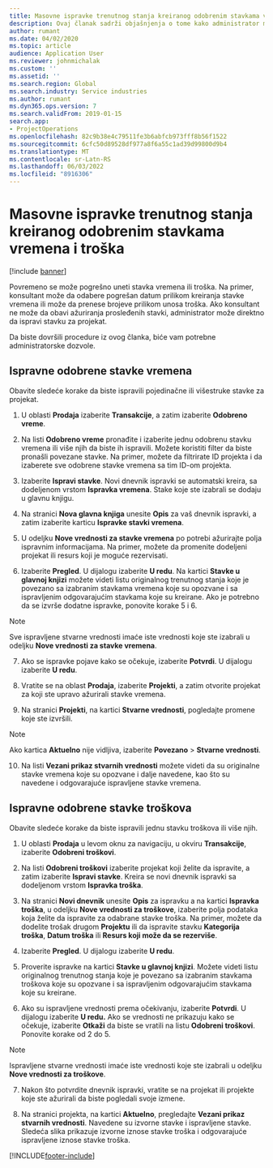 ```yaml
---
title: Masovne ispravke trenutnog stanja kreiranog odobrenim stavkama vremena i troška
description: Ovaj članak sadrži objašnjenja o tome kako administrator može da izvrši pojedinačne ili masovne korekcije prethodno odobrenog vremena ili stavki troškova ako naplata nije dovršena.
author: rumant
ms.date: 04/02/2020
ms.topic: article
audience: Application User
ms.reviewer: johnmichalak
ms.custom: ''
ms.assetid: ''
ms.search.region: Global
ms.search.industry: Service industries
ms.author: rumant
ms.dyn365.ops.version: 7
ms.search.validFrom: 2019-01-15
search.app:
- ProjectOperations
ms.openlocfilehash: 82c9b38e4c79511fe3b6abfcb973fff8b56f1522
ms.sourcegitcommit: 6cfc50d89528df977a8f6a55c1ad39d99800d9b4
ms.translationtype: MT
ms.contentlocale: sr-Latn-RS
ms.lasthandoff: 06/03/2022
ms.locfileid: "8916306"
---
```

# <a name="bulk-corrections-of-actuals-created-by-approved-time-and-expense-entries"></a>Masovne ispravke trenutnog stanja kreiranog odobrenim stavkama vremena i troška

[!include [banner](../includes/psa-now-project-operations.md)]

Povremeno se može pogrešno uneti stavka vremena ili troška. Na primer, konsultant može da odabere pogrešan datum prilikom kreiranja stavke vremena ili može da prenese brojeve prilikom unosa troška. Ako konsultant ne može da obavi ažuriranja prosleđenih stavki, administrator može direktno da ispravi stavku za projekat.

Da biste dovršili procedure iz ovog članka, biće vam potrebne administratorske dozvole.

## <a name="correct-approved-time-entries"></a>Ispravne odobrene stavke vremena     

Obavite sledeće korake da biste ispravili pojedinačne ili višestruke stavke za projekat.

1. U oblasti **Prodaja** izaberite **Transakcije**, a zatim izaberite **Odobreno vreme**. 

2. Na listi **Odobreno vreme** pronađite i izaberite jednu odobrenu stavku vremena ili više njih da biste ih ispravili. Možete koristiti filter da biste pronašli povezane stavke. Na primer, možete da filtrirate ID projekta i da izaberete sve odobrene stavke vremena sa tim ID-om projekta.

3. Izaberite **Ispravi stavke**. Novi dnevnik ispravki se automatski kreira, sa dodeljenom vrstom **Ispravka vremena**. Stake koje ste izabrali se dodaju u glavnu knjigu. 

4. Na stranici **Nova glavna knjiga** unesite **Opis** za vaš dnevnik ispravki, a zatim izaberite karticu **Ispravke stavki vremena**.  
5. U odeljku **Nove vrednosti za stavke vremena** po potrebi ažurirajte polja ispravnim informacijama. Na primer, možete da promenite dodeljeni projekat ili resurs koji je moguće rezervisati.

6. Izaberite **Pregled**. U dijalogu izaberite **U redu**. Na kartici **Stavke u glavnoj knjizi** možete videti listu originalnog trenutnog stanja koje je povezano sa izabranim stavkama vremena koje su opozvane i sa ispravljenim odgovarajućim stavkama koje su kreirane. Ako je potrebno da se izvrše dodatne ispravke, ponovite korake 5 i 6. 

> [!NOTE]
> Sve ispravljene stvarne vrednosti imaće iste vrednosti koje ste izabrali u odeljku **Nove vrednosti za stavke vremena**.

7. Ako se ispravke pojave kako se očekuje, izaberite **Potvrdi**. U dijalogu izaberite **U redu**.

8. Vratite se na oblast **Prodaja**, izaberite **Projekti**, a zatim otvorite projekat za koji ste upravo ažurirali stavke vremena. 

9. Na stranici **Projekti**, na kartici **Stvarne vrednosti**, pogledajte promene koje ste izvršili. 

> [!NOTE]
> Ako kartica **Aktuelno** nije vidljiva, izaberite **Povezano** > **Stvarne vrednosti**.  

10. Na listi **Vezani prikaz stvarnih vrednosti** možete videti da su originalne stavke vremena koje su opozvane i dalje navedene, kao što su navedene i odgovarajuće ispravljene stavke vremena. 


## <a name="correct-approved-expense-entries"></a>Ispravne odobrene stavke troškova

Obavite sledeće korake da biste ispravili jednu stavku troškova ili više njih. 

1. U oblasti **Prodaja** u levom oknu za navigaciju, u okviru **Transakcije**, izaberite **Odobreni troškovi**.

2. Na listi **Odobreni troškovi** izaberite projekat koji želite da ispravite, a zatim izaberite **Ispravi stavke**. Kreira se novi dnevnik ispravki sa dodeljenom vrstom **Ispravka troška**. 

3. Na stranici **Novi dnevnik** unesite **Opis** za ispravku a na kartici **Ispravka troška**, u odeljku **Nove vrednosti za troškove**, izaberite polja podataka koja želite da ispravite za odabrane stavke troška. Na primer, možete da dodelite trošak drugom **Projektu** ili da ispravite stavku **Kategorija troška**, **Datum troška** ili **Resurs koji može da se rezerviše**.

4. Izaberite **Pregled**. U dijalogu izaberite **U redu**. 

5. Proverite ispravke na kartici **Stavke u glavnoj knjizi**. Možete videti listu originalnog trenutnog stanja koje je povezano sa izabranim stavkama troškova koje su opozvane i sa ispravljenim odgovarajućim stavkama koje su kreirane.

6. Ako su ispravljene vrednosti prema očekivanju, izaberite **Potvrdi**. U dijalogu izaberite **U redu.** Ako se vrednosti ne prikazuju kako se očekuje, izaberite **Otkaži** da biste se vratili na listu **Odobreni troškovi**. Ponovite korake od 2 do 5. 

> [!NOTE]
> Ispravljene stvarne vrednosti imaće iste vrednosti koje ste izabrali u odeljku **Nove vrednosti za troškove**.

7. Nakon što potvrdite dnevnik ispravki, vratite se na projekat ili projekte koje ste ažurirali da biste pogledali svoje izmene.  

8. Na stranici projekta, na kartici **Aktuelno**, pregledajte **Vezani prikaz stvarnih vrednosti**. Navedene su izvorne stavke i ispravljene stavke. Sledeća slika prikazuje izvorne iznose stavke troška i odgovarajuće ispravljene iznose stavke troška. 


[!INCLUDE[footer-include](../includes/footer-banner.md)]
